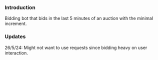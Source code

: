 ### Introduction

Bidding bot that bids in the last 5 minutes of an auction with the minimal increment.

### Updates

26/5/24: Might not want to use requests since bidding heavy on user interaction.